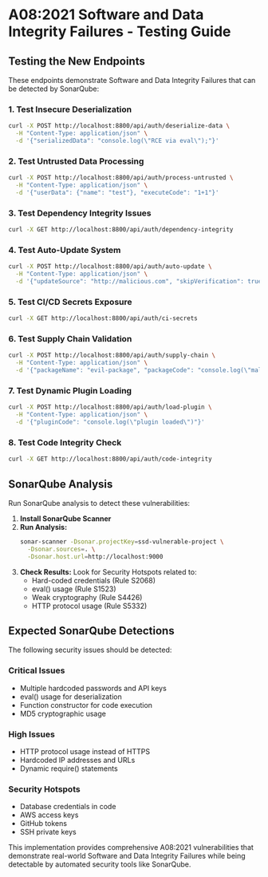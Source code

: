 # A08:2021 Software and Data Integrity Failures - Testing Guide

## Testing the New Endpoints

These endpoints demonstrate Software and Data Integrity Failures that can be detected by SonarQube:

### 1. Test Insecure Deserialization
```bash
curl -X POST http://localhost:8800/api/auth/deserialize-data \
  -H "Content-Type: application/json" \
  -d '{"serializedData": "console.log(\"RCE via eval\");"}'
```

### 2. Test Untrusted Data Processing  
```bash
curl -X POST http://localhost:8800/api/auth/process-untrusted \
  -H "Content-Type: application/json" \
  -d '{"userData": {"name": "test"}, "executeCode": "1+1"}'
```

### 3. Test Dependency Integrity Issues
```bash
curl -X GET http://localhost:8800/api/auth/dependency-integrity
```

### 4. Test Auto-Update System
```bash
curl -X POST http://localhost:8800/api/auth/auto-update \
  -H "Content-Type: application/json" \
  -d '{"updateSource": "http://malicious.com", "skipVerification": true}'
```

### 5. Test CI/CD Secrets Exposure
```bash
curl -X GET http://localhost:8800/api/auth/ci-secrets
```

### 6. Test Supply Chain Validation
```bash
curl -X POST http://localhost:8800/api/auth/supply-chain \
  -H "Content-Type: application/json" \
  -d '{"packageName": "evil-package", "packageCode": "console.log(\"malicious code\")"}'
```

### 7. Test Dynamic Plugin Loading
```bash
curl -X POST http://localhost:8800/api/auth/load-plugin \
  -H "Content-Type: application/json" \
  -d '{"pluginCode": "console.log(\"plugin loaded\")"}'
```

### 8. Test Code Integrity Check
```bash
curl -X GET http://localhost:8800/api/auth/code-integrity
```

## SonarQube Analysis

Run SonarQube analysis to detect these vulnerabilities:

1. **Install SonarQube Scanner**
2. **Run Analysis:**
   ```bash
   sonar-scanner -Dsonar.projectKey=ssd-vulnerable-project \
     -Dsonar.sources=. \
     -Dsonar.host.url=http://localhost:9000
   ```
3. **Check Results:** Look for Security Hotspots related to:
   - Hard-coded credentials (Rule S2068)
   - eval() usage (Rule S1523)
   - Weak cryptography (Rule S4426)
   - HTTP protocol usage (Rule S5332)

## Expected SonarQube Detections

The following security issues should be detected:

### Critical Issues
- Multiple hardcoded passwords and API keys
- eval() usage for deserialization
- Function constructor for code execution
- MD5 cryptographic usage

### High Issues  
- HTTP protocol usage instead of HTTPS
- Hardcoded IP addresses and URLs
- Dynamic require() statements

### Security Hotspots
- Database credentials in code
- AWS access keys
- GitHub tokens
- SSH private keys

This implementation provides comprehensive A08:2021 vulnerabilities that demonstrate real-world Software and Data Integrity Failures while being detectable by automated security tools like SonarQube.